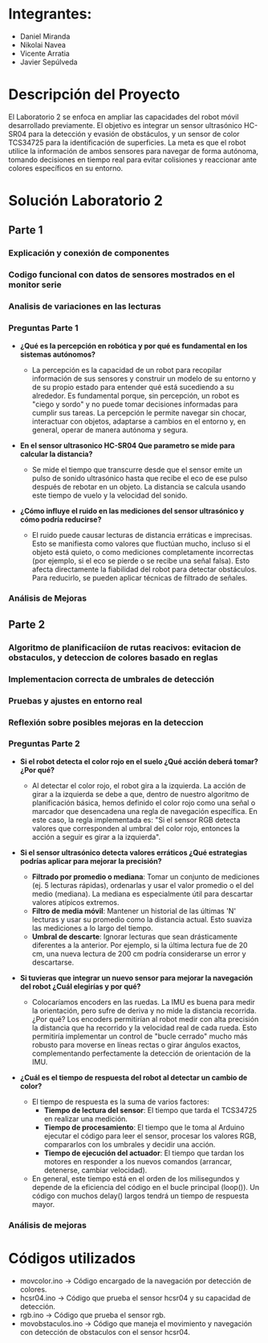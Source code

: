 # Integrantes:

- Daniel Miranda
- Nikolai Navea
- Vicente Arratia
- Javier Sepúlveda

# Descripción del Proyecto

El Laboratorio 2 se enfoca en ampliar las capacidades del robot móvil desarrollado previamente. El objetivo es integrar un sensor ultrasónico HC-SR04 para la detección y evasión de obstáculos, y un sensor de color TCS34725 para la identificación de superficies. La meta es que el robot utilice la información de ambos sensores para navegar de forma autónoma, tomando decisiones en tiempo real para evitar colisiones y reaccionar ante colores específicos en su entorno.

# Solución Laboratorio 2

## Parte 1

### Explicación y conexión de componentes

### Codigo funcional con datos de sensores mostrados en el monitor serie

### Analisis de variaciones en las lecturas

### Preguntas Parte 1

- **¿Qué es la percepción en robótica y por qué es fundamental en los sistemas autónomos?**
	- La percepción es la capacidad de un robot para recopilar información de sus sensores y construir un modelo de su entorno y de su propio estado para entender qué está sucediendo a su alrededor. Es fundamental porque, sin percepción, un robot es "ciego y sordo" y no puede tomar decisiones informadas para cumplir sus tareas. La percepción le permite navegar sin chocar, interactuar con objetos, adaptarse a cambios en el entorno y, en general, operar de manera autónoma y segura.

- **En el sensor ultrasonico HC-SR04 Que parametro se mide para calcular la distancia?**
    - Se mide el tiempo que transcurre desde que el sensor emite un pulso de sonido ultrasónico hasta que recibe el eco de ese pulso después de rebotar en un objeto. La distancia se calcula usando este tiempo de vuelo y la velocidad del sonido.

- **¿Cómo influye el ruido en las mediciones del sensor ultrasónico y cómo podría reducirse?**
    - El ruido puede causar lecturas de distancia erráticas e imprecisas. Esto se manifiesta como valores que fluctúan mucho, incluso si el objeto está quieto, o como mediciones completamente incorrectas (por ejemplo, si el eco se pierde o se recibe una señal falsa). Esto afecta directamente la fiabilidad del robot para detectar obstáculos. Para reducirlo, se pueden aplicar técnicas de filtrado de señales.

### Análisis de Mejoras

## Parte 2

### Algoritmo de planificaciíon de rutas reacivos: evitacion de obstaculos,  y deteccion de colores basado en reglas

### Implementacion correcta de umbrales de detección

### Pruebas y ajustes en entorno real

### Reflexión sobre posibles mejoras en la deteccion

### Preguntas Parte 2

- **Si el robot detecta el color rojo en el suelo ¿Qué acción deberá tomar? ¿Por qué?**
    - Al detectar el color rojo, el robot gira a la izquierda. La acción de girar a la izquierda se debe a que, dentro de nuestro algoritmo de planificación básica, hemos definido el color rojo como una señal o marcador que desencadena una regla de navegación específica. En este caso, la regla implementada es: "Si el sensor RGB detecta valores que corresponden al umbral del color rojo, entonces la acción a seguir es girar a la izquierda".

- **Si el sensor ultrasónico detecta valores erráticos ¿Qué estrategias podrías aplicar para mejorar la precisión?**
    - **Filtrado por promedio o mediana**: Tomar un conjunto de mediciones (ej. 5 lecturas rápidas), ordenarlas y usar el valor promedio o el del medio (mediana). La mediana es especialmente útil para descartar valores atípicos extremos.
    - **Filtro de media móvil**: Mantener un historial de las últimas 'N' lecturas y usar su promedio como la distancia actual. Esto suaviza las mediciones a lo largo del tiempo.
    - **Umbral de descarte**: Ignorar lecturas que sean drásticamente diferentes a la anterior. Por ejemplo, si la última lectura fue de 20 cm, una nueva lectura de 200 cm podría considerarse un error y descartarse.

- **Si tuvieras que integrar un nuevo sensor para mejorar la navegación del robot ¿Cuál elegirías y por qué?**
    - Colocaríamos encoders en las ruedas. La IMU es buena para medir la orientación, pero sufre de deriva y no mide la distancia recorrida. ¿Por qué? Los encoders permitirían al robot medir con alta precisión la distancia que ha recorrido y la velocidad real de cada rueda. Esto permitiría implementar un control de "bucle cerrado" mucho más robusto para moverse en líneas rectas o girar ángulos exactos, complementando perfectamente la detección de orientación de la IMU.

 - **¿Cuál es el tiempo de respuesta del robot al detectar un cambio de color?**
    - El tiempo de respuesta es la suma de varios factores:
        - **Tiempo de lectura del sensor**: El tiempo que tarda el TCS34725 en realizar una medición.
        - **Tiempo de procesamiento**: El tiempo que le toma al Arduino ejecutar el código para leer el sensor, procesar los valores RGB, compararlos con los umbrales y decidir una acción.
        - **Tiempo de ejecución del actuador**: El tiempo que tardan los motores en responder a los nuevos comandos (arrancar, detenerse, cambiar velocidad).
    - En general, este tiempo está en el orden de los milisegundos y depende de la eficiencia del código en el bucle principal (loop()). Un código con muchos delay() largos tendrá un tiempo de respuesta mayor.

### Análisis de mejoras

# Códigos utilizados

- movcolor.ino -> Código encargado de la navegación por detección de colores.
- hcsr04.ino -> Código que prueba el sensor hcsr04 y su capacidad de detección.
- rgb.ino -> Código que prueba el sensor rgb.
- movobstaculos.ino -> Código que maneja el movimiento y navegación con detección de obstaculos con el sensor hcsr04.
